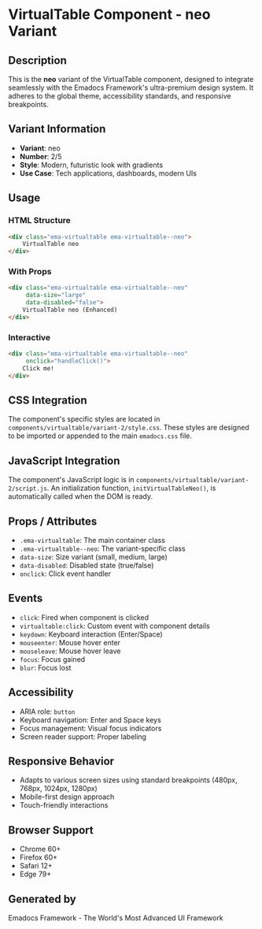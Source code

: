 # VirtualTable Component - neo Variant

## Description
This is the **neo** variant of the VirtualTable component, designed to integrate seamlessly with the Emadocs Framework's ultra-premium design system. It adheres to the global theme, accessibility standards, and responsive breakpoints.

## Variant Information
- **Variant**: neo
- **Number**: 2/5
- **Style**: Modern, futuristic look with gradients
- **Use Case**: Tech applications, dashboards, modern UIs

## Usage

### HTML Structure
```html
<div class="ema-virtualtable ema-virtualtable--neo">
    VirtualTable neo
</div>
```

### With Props
```html
<div class="ema-virtualtable ema-virtualtable--neo" 
     data-size="large" 
     data-disabled="false">
    VirtualTable neo (Enhanced)
</div>
```

### Interactive
```html
<div class="ema-virtualtable ema-virtualtable--neo" 
     onclick="handleClick()">
    Click me!
</div>
```

## CSS Integration
The component's specific styles are located in `components/virtualtable/variant-2/style.css`. These styles are designed to be imported or appended to the main `emadocs.css` file.

## JavaScript Integration
The component's JavaScript logic is in `components/virtualtable/variant-2/script.js`. An initialization function, `initVirtualTableNeo()`, is automatically called when the DOM is ready.

## Props / Attributes
- `.ema-virtualtable`: The main container class
- `.ema-virtualtable--neo`: The variant-specific class
- `data-size`: Size variant (small, medium, large)
- `data-disabled`: Disabled state (true/false)
- `onclick`: Click event handler

## Events
- `click`: Fired when component is clicked
- `virtualtable:click`: Custom event with component details
- `keydown`: Keyboard interaction (Enter/Space)
- `mouseenter`: Mouse hover enter
- `mouseleave`: Mouse hover leave
- `focus`: Focus gained
- `blur`: Focus lost

## Accessibility
- ARIA role: `button`
- Keyboard navigation: Enter and Space keys
- Focus management: Visual focus indicators
- Screen reader support: Proper labeling

## Responsive Behavior
- Adapts to various screen sizes using standard breakpoints (480px, 768px, 1024px, 1280px)
- Mobile-first design approach
- Touch-friendly interactions

## Browser Support
- Chrome 60+
- Firefox 60+
- Safari 12+
- Edge 79+

## Generated by
Emadocs Framework - The World's Most Advanced UI Framework
